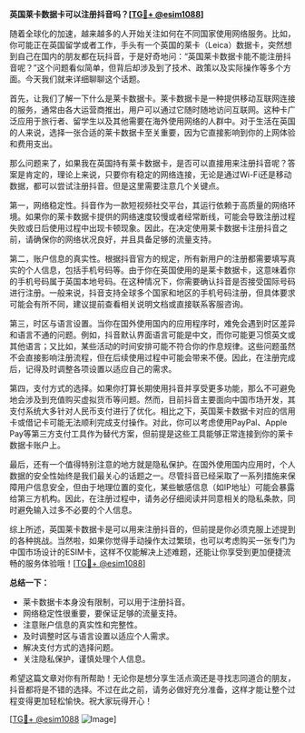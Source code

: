 **英国莱卡数据卡可以注册抖音吗？[[TG💪+ @esim1088](https://t.me/s/esim1088)]**

随着全球化的加速，越来越多的人开始关注如何在不同国家使用网络服务。比如，你可能正在英国留学或者工作，手头有一个英国的莱卡（Leica）数据卡，突然想到自己在国内的朋友都在玩抖音，于是好奇地问：“英国莱卡数据卡能不能注册抖音呢？”这个问题看似简单，但背后却涉及到了技术、政策以及实际操作等多个方面。今天我们就来详细聊聊这个话题。

首先，让我们了解一下什么是莱卡数据卡。莱卡数据卡是一种提供移动互联网连接的服务，通常由各大运营商推出，用户可以通过它随时随地访问互联网。这种卡广泛应用于旅行者、留学生以及其他需要在海外使用网络的人群中。对于生活在英国的人来说，选择一张合适的莱卡数据卡至关重要，因为它直接影响到你的上网体验和费用支出。

那么问题来了，如果我在英国持有莱卡数据卡，是否可以直接用来注册抖音呢？答案是肯定的，理论上来说，只要你有稳定的网络连接，无论是通过Wi-Fi还是移动数据，都可以尝试注册抖音。但是这里需要注意几个关键点。

第一，网络稳定性。抖音作为一款短视频社交平台，其运行依赖于高质量的网络环境。如果你的莱卡数据卡提供的网络速度较慢或者经常断线，可能会导致注册过程失败或日后使用过程中出现卡顿现象。因此，在决定使用莱卡数据卡注册抖音之前，请确保你的网络状况良好，并且具备足够的流量支持。

第二，账户信息的真实性。根据抖音官方的规定，所有新用户的注册都需要填写真实的个人信息，包括手机号码等。由于你在英国使用的是莱卡数据卡，这意味着你的手机号码属于英国本地号码。在这种情况下，你需要确认抖音是否接受国际号码进行注册。一般来说，抖音支持全球多个国家和地区的手机号码注册，但具体要求可能会有所不同，建议提前查看相关说明文档或直接联系客服咨询。

第三，时区与语言设置。当你在国外使用国内的应用程序时，难免会遇到时区差异和语言不通的问题。例如，抖音默认界面语言可能是中文，而你可能更习惯英文或其他语言；又比如，某些活动的时间安排可能不符合你的作息规律。这些问题虽然不会直接影响注册流程，但在后续使用过程中可能会带来不便。因此，在注册完成后，记得及时调整各项设置以适应自己的需求。

第四，支付方式的选择。如果你打算长期使用抖音并享受更多功能，那么不可避免地会涉及到充值购买虚拟货币等问题。然而，目前抖音主要面向中国市场开发，其支付系统大多针对人民币支付进行了优化。相比之下，英国莱卡数据卡对应的信用卡或借记卡可能无法顺利完成支付操作。对此，你可以考虑使用PayPal、Apple Pay等第三方支付工具作为替代方案，但前提是这些工具能够正常连接到你的莱卡数据卡账户上。

最后，还有一个值得特别注意的地方就是隐私保护。在国外使用国内应用时，个人数据的安全性始终是我们最关心的话题之一。尽管抖音已经采取了一系列措施来保障用户信息安全，但由于地理位置的变化，某些敏感信息（如IP地址）可能会暴露给第三方机构。因此，在注册过程中，请务必仔细阅读并同意相关的隐私条款，同时避免输入过多不必要的个人信息。

综上所述，英国莱卡数据卡是可以用来注册抖音的，但前提是你必须克服上述提到的各种挑战。当然啦，如果你觉得手动操作太过繁琐，也可以考虑购买一张专门为中国市场设计的ESIM卡，这样不仅能解决上述难题，还能让你享受到更加便捷流畅的服务体验哦！[[TG💪+ @esim1088](https://t.me/s/esim1088)]

**总结一下：**
- 莱卡数据卡本身没有限制，可以用于注册抖音。
- 网络稳定性很重要，要保证足够的流量支持。
- 注意账户信息的真实性和完整性。
- 及时调整时区与语言设置以适应个人需求。
- 解决支付方式的选择问题。
- 关注隐私保护，谨慎处理个人信息。

希望这篇文章对你有所帮助！无论你是想分享生活点滴还是寻找志同道合的朋友，抖音都将是不错的选择。不过在此之前，请务必做好充分准备，这样才能让整个过程变得更加轻松愉快。祝大家玩得开心！

[[TG💪+ @esim1088](https://t.me/s/esim1088) ![Image](https://i.postimg.cc/4NQfJmqS/Snipaste-2025-05-13-00-14-12.png)]